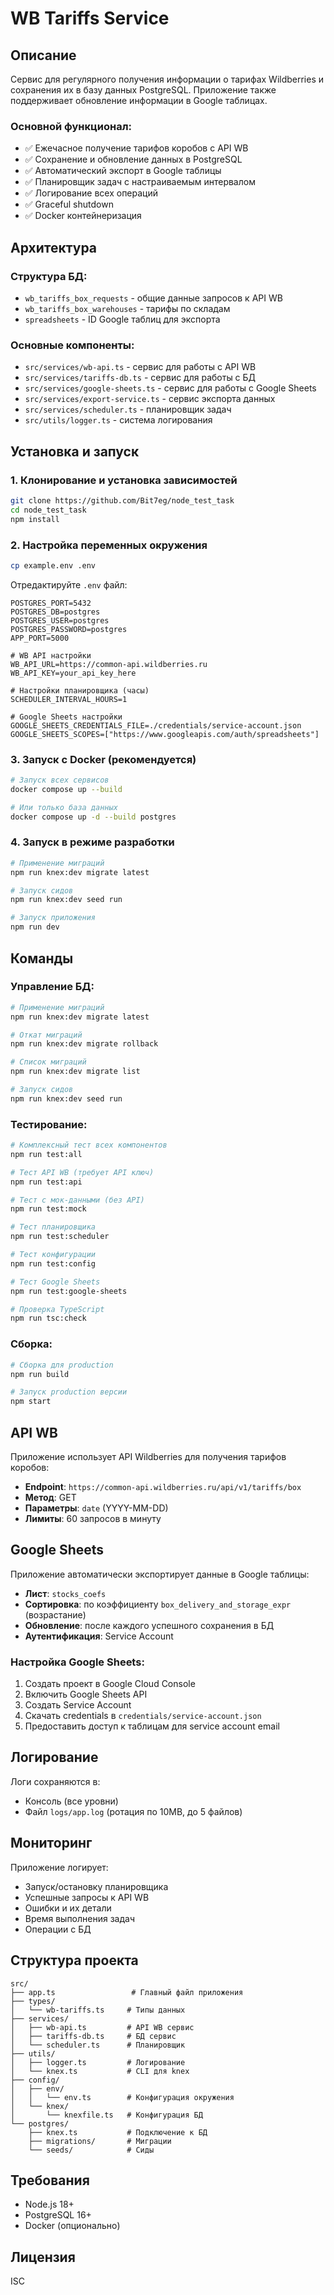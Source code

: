 # WB Tariffs Service

## Описание
Сервис для регулярного получения информации о тарифах Wildberries и сохранения их в базу данных PostgreSQL. Приложение также поддерживает обновление информации в Google таблицах.

### Основной функционал:
- ✅ Ежечасное получение тарифов коробов с API WB
- ✅ Сохранение и обновление данных в PostgreSQL
- ✅ Автоматический экспорт в Google таблицы
- ✅ Планировщик задач с настраиваемым интервалом
- ✅ Логирование всех операций
- ✅ Graceful shutdown
- ✅ Docker контейнеризация

## Архитектура

### Структура БД:
- `wb_tariffs_box_requests` - общие данные запросов к API WB
- `wb_tariffs_box_warehouses` - тарифы по складам
- `spreadsheets` - ID Google таблиц для экспорта

### Основные компоненты:
- `src/services/wb-api.ts` - сервис для работы с API WB
- `src/services/tariffs-db.ts` - сервис для работы с БД
- `src/services/google-sheets.ts` - сервис для работы с Google Sheets
- `src/services/export-service.ts` - сервис экспорта данных
- `src/services/scheduler.ts` - планировщик задач
- `src/utils/logger.ts` - система логирования

## Установка и запуск

### 1. Клонирование и установка зависимостей
```bash
git clone https://github.com/Bit7eg/node_test_task
cd node_test_task
npm install
```

### 2. Настройка переменных окружения
```bash
cp example.env .env
```

Отредактируйте `.env` файл:
```env
POSTGRES_PORT=5432
POSTGRES_DB=postgres
POSTGRES_USER=postgres
POSTGRES_PASSWORD=postgres
APP_PORT=5000

# WB API настройки
WB_API_URL=https://common-api.wildberries.ru
WB_API_KEY=your_api_key_here

# Настройки планировщика (часы)
SCHEDULER_INTERVAL_HOURS=1

# Google Sheets настройки
GOOGLE_SHEETS_CREDENTIALS_FILE=./credentials/service-account.json
GOOGLE_SHEETS_SCOPES=["https://www.googleapis.com/auth/spreadsheets"]
```

### 3. Запуск с Docker (рекомендуется)
```bash
# Запуск всех сервисов
docker compose up --build

# Или только база данных
docker compose up -d --build postgres
```

### 4. Запуск в режиме разработки
```bash
# Применение миграций
npm run knex:dev migrate latest

# Запуск сидов
npm run knex:dev seed run

# Запуск приложения
npm run dev
```

## Команды

### Управление БД:
```bash
# Применение миграций
npm run knex:dev migrate latest

# Откат миграций
npm run knex:dev migrate rollback

# Список миграций
npm run knex:dev migrate list

# Запуск сидов
npm run knex:dev seed run
```

### Тестирование:
```bash
# Комплексный тест всех компонентов
npm run test:all

# Тест API WB (требует API ключ)
npm run test:api

# Тест с мок-данными (без API)
npm run test:mock

# Тест планировщика
npm run test:scheduler

# Тест конфигурации
npm run test:config

# Тест Google Sheets
npm run test:google-sheets

# Проверка TypeScript
npm run tsc:check
```

### Сборка:
```bash
# Сборка для production
npm run build

# Запуск production версии
npm start
```

## API WB

Приложение использует API Wildberries для получения тарифов коробов:
- **Endpoint**: `https://common-api.wildberries.ru/api/v1/tariffs/box`
- **Метод**: GET
- **Параметры**: `date` (YYYY-MM-DD)
- **Лимиты**: 60 запросов в минуту

## Google Sheets

Приложение автоматически экспортирует данные в Google таблицы:
- **Лист**: `stocks_coefs`
- **Сортировка**: по коэффициенту `box_delivery_and_storage_expr` (возрастание)
- **Обновление**: после каждого успешного сохранения в БД
- **Аутентификация**: Service Account

### Настройка Google Sheets:
1. Создать проект в Google Cloud Console
2. Включить Google Sheets API
3. Создать Service Account
4. Скачать credentials в `credentials/service-account.json`
5. Предоставить доступ к таблицам для service account email

## Логирование

Логи сохраняются в:
- Консоль (все уровни)
- Файл `logs/app.log` (ротация по 10MB, до 5 файлов)

## Мониторинг

Приложение логирует:
- Запуск/остановку планировщика
- Успешные запросы к API WB
- Ошибки и их детали
- Время выполнения задач
- Операции с БД

## Структура проекта

```
src/
├── app.ts                 # Главный файл приложения
├── types/
│   └── wb-tariffs.ts     # Типы данных
├── services/
│   ├── wb-api.ts         # API WB сервис
│   ├── tariffs-db.ts     # БД сервис
│   └── scheduler.ts      # Планировщик
├── utils/
│   ├── logger.ts         # Логирование
│   └── knex.ts           # CLI для knex
├── config/
│   ├── env/
│   │   └── env.ts        # Конфигурация окружения
│   └── knex/
│       └── knexfile.ts   # Конфигурация БД
└── postgres/
    ├── knex.ts           # Подключение к БД
    ├── migrations/       # Миграции
    └── seeds/            # Сиды
```

## Требования

- Node.js 18+
- PostgreSQL 16+
- Docker (опционально)

## Лицензия

ISC
